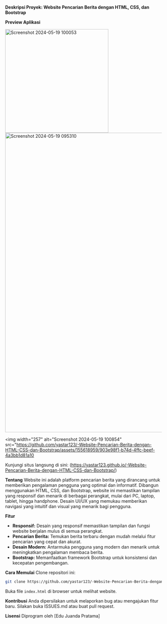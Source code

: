 **Deskripsi Proyek: Website Pencarian Berita dengan HTML, CSS, dan Bootstrap**

**Preview Aplikasi**

<img width="332" alt="Screenshot 2024-05-19 100053" src="https://github.com/yastar123/-Website-Pencarian-Berita-dengan-HTML-CSS-dan-Bootstrap/assets/155618959/0991439b-3e0b-438c-b316-73a0965dcc5c">

<img width="960" alt="Screenshot 2024-05-19 095310" src="https://github.com/yastar123/-Website-Pencarian-Berita-dengan-HTML-CSS-dan-Bootstrap/assets/155618959/29ec1aeb-7eb7-4ed3-9f41-9138dc87b137">

<img width="257" alt="Screenshot 2024-05-19 100854" src="https://github.com/yastar123/-Website-Pencarian-Berita-dengan-HTML-CSS-dan-Bootstrap/assets/155618959/903e98f1-b74d-4ffc-beef-4a3bb1d81a10

Kunjungi situs langsung di sini: (https://yastar123.github.io/-Website-Pencarian-Berita-dengan-HTML-CSS-dan-Bootstrap/)  

**Tentang**
Website ini adalah platform pencarian berita yang dirancang untuk memberikan pengalaman pengguna yang optimal dan informatif. Dibangun menggunakan HTML, CSS, dan Bootstrap, website ini memastikan tampilan yang responsif dan menarik di berbagai perangkat, mulai dari PC, laptop, tablet, hingga handphone. Desain UI/UX yang memukau memberikan navigasi yang intuitif dan visual yang menarik bagi pengguna.

**Fitur**
- **Responsif:** Desain yang responsif memastikan tampilan dan fungsi website berjalan mulus di semua perangkat.
- **Pencarian Berita:** Temukan berita terbaru dengan mudah melalui fitur pencarian yang cepat dan akurat.
- **Desain Modern:** Antarmuka pengguna yang modern dan menarik untuk meningkatkan pengalaman membaca berita.
- **Bootstrap:** Memanfaatkan framework Bootstrap untuk konsistensi dan kecepatan pengembangan.

**Cara Memulai**
Clone repositori ini:

```bash
git clone https://github.com/yastar123/-Website-Pencarian-Berita-dengan-HTML-CSS-dan-Bootstrap.git
```

Buka file `index.html` di browser untuk melihat website.

**Kontribusi**
Anda dipersilakan untuk melaporkan bug atau mengajukan fitur baru. Silakan buka ISSUES.md atau buat pull request.

**Lisensi**
Diprogram oleh [Edu Juanda Pratama]
